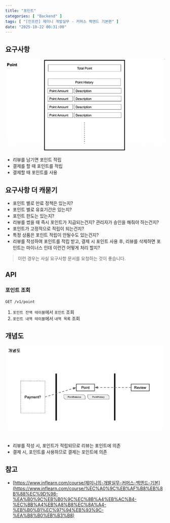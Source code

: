 ```yaml
---
title: "포인트"
categories: [ "Backend" ]
tags: [ "[인프런] 제미니 개발실무 - 커머스 백엔드 기본편" ]
date: "2025-10-22 00:31:00"
---
```


## 요구사항

![](/assets/img/_posts/2025/10/2025-10-22-포인트/165518149072000.png)

- 리뷰를 남기면 포인트 적립
- 결제를 할 때 포인트를 적립
- 결제할 때 포인트를 사용

## 요구사항 더 캐묻기

- 포인트 별로 만료 정책은 있는지?
- 포인트 별로 유효기간은 있는지?
- 포인트 한도는 있는지?
- 리뷰를 썼을 때 즉시 포인트가 지급되는건지? 관리자가 승인을 해줘야 하는건지?
- 포인트가 고정적으로 적립이 되는건지?
- 특정 상품은 포인트 적립이 안될수도 있는건지?
- 리뷰를 작성하여 포인트를 적립 받고, 결제 시 포인트 사용 후, 리뷰를 삭제하면 포인트는 마이너스 인데 이런건 어떻게 처리 할지?

> 이런 경우는 사실 요구사항 문서를 요청하는 것이 좋습니다.

## API

### 포인트 조회

```bash
GET /v1/point
```

1. `포인트 잔액 테이블`에서 `포인트` 조회
2. `포인트 내역 테이블`에서 `내역 목록` 조회

## 개념도

![](/assets/img/_posts/2025/10/2025-10-22-포인트/165537739783541.png)

- 리뷰를 작성 시, 포인트가 적립되므로 리뷰는 포인트에 의존
- 결제 시, 포인트를 사용하므로 결제는 포인트에 의존

## 참고

- [https://www.inflearn.com/course/제미니의-개발실무-커머스-백엔드-기본](https://www.inflearn.com/course/%EC%A0%9C%EB%AF%B8%EB%8B%88%EC%9D%98-%EA%B0%9C%EB%B0%9C%EC%8B%A4%EB%AC%B4-%EC%BB%A4%EB%A8%B8%EC%8A%A4-%EB%B0%B1%EC%97%94%EB%93%9C-%EA%B8%B0%EB%B3%B8)
